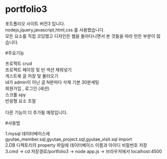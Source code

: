 # portfolio3

포트폴리오 사이트 버전3 입니다.<br/>
nodejs,jquery,javascript,html,css 를 사용했습니다. <br/>
모든 요소를 직접 코딩했고 디자인은 웹을 돌아다니면서 본 것들을 따라 만든 부분이 많습니다.<br/>

#주요기능

프로젝트 crud<br/>
프로젝트 페이징 및 빈 섹션 채워넣기<br/>
게스트북 글 저장 및 불러오기<br/>
id가 admin이 아닌 글 N분마다 삭제 기본 30분세팅<br/>
회원가입 , 로그인 (세션) <br/>
스크롤 spy<br/>
반응형 요소 조절<br/>
<br/>
다른 기능이 더 추가될 예정입니다.
<br/>

#사용법

1.mysql 데이터베이스에 gyutae_member.sql,gyutae_project.sql,gyutae_visit.sql import <br/>
2.DB 디렉토리의 property 파일에 데이터베이스 이름과 아이디 비밀번호 저장<br/>
3.cmd -> cd 저장경로/portfolio3 -> node app.js -> 브라우저에서 localhost:4500 <br/>
